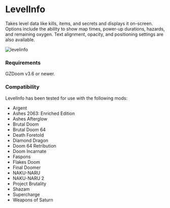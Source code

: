# LevelInfo

Takes level data like kills, items, and secrets and displays it on-screen. Options include the ability to show map times, power-up durations, hazards, and remaining oxygen. Text alignment, opacity, and positioning settings are also available.

![levelinfo](https://user-images.githubusercontent.com/131390538/233498886-9d4ead79-6726-44b9-95eb-c65f6773abb1.png)

### Requirements

GZDoom v3.6 or newer.

### Compatibility

LevelInfo has been tested for use with the following mods:

- Argent
- Ashes 2063: Enriched Edition
- Ashes Afterglow
- Brutal Doom
- Brutal Doom 64
- Death Foretold
- Diamond Dragon
- Doom 64 Retribution
- Doom Incarnate
- Faspons
- Flakes Doom
- Final Doomer
- NAKU-NARU
- NAKU-NARU 2
- Project Brutality
- Shazam
- Supercharge
- Weapons of Saturn